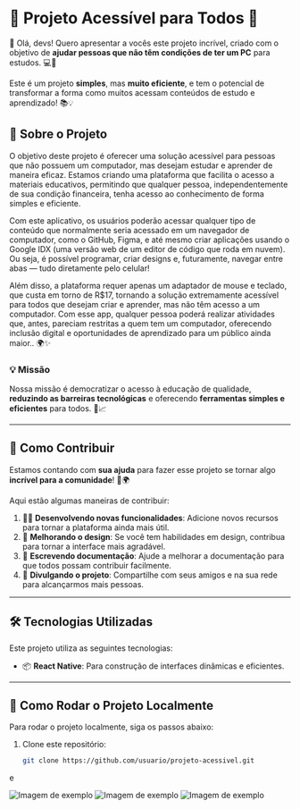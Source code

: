 # 🌟 Projeto Acessível para Todos 🌟

👋 Olá, devs! Quero apresentar a vocês este projeto incrível, criado com o objetivo de **ajudar pessoas que não têm condições de ter um PC** para estudos. 💻🚀

Este é um projeto **simples**, mas **muito eficiente**, e tem o potencial de transformar a forma como muitos acessam conteúdos de estudo e aprendizado! 📚💡

## 📜 Sobre o Projeto

O objetivo deste projeto é oferecer uma solução acessível para pessoas que não possuem um computador, mas desejam estudar e aprender de maneira eficaz. Estamos criando uma plataforma que facilita o acesso a materiais educativos, permitindo que qualquer pessoa, independentemente de sua condição financeira, tenha acesso ao conhecimento de forma simples e eficiente.

Com este aplicativo, os usuários poderão acessar qualquer tipo de conteúdo que normalmente seria acessado em um navegador de computador, como o GitHub, Figma, e até mesmo criar aplicações usando o Google IDX (uma versão web de um editor de código que roda em nuvem). Ou seja, é possível programar, criar designs e, futuramente, navegar entre abas — tudo diretamente pelo celular!

Além disso, a plataforma requer apenas um adaptador de mouse e teclado, que custa em torno de R$17, tornando a solução extremamente acessível para todos que desejam criar e aprender, mas não têm acesso a um computador. Com esse app, qualquer pessoa poderá realizar atividades que, antes, pareciam restritas a quem tem um computador, oferecendo inclusão digital e oportunidades de aprendizado para um público ainda maior.. 🌍✨

### 💡 Missão

Nossa missão é democratizar o acesso à educação de qualidade, **reduzindo as barreiras tecnológicas** e oferecendo **ferramentas simples e eficientes** para todos. 🤝📈

---

## 🔧 Como Contribuir

Estamos contando com **sua ajuda** para fazer esse projeto se tornar algo **incrível para a comunidade**! 🚀🌍

Aqui estão algumas maneiras de contribuir:

1. 🧑‍💻 **Desenvolvendo novas funcionalidades**: Adicione novos recursos para tornar a plataforma ainda mais útil.
2. 🎨 **Melhorando o design**: Se você tem habilidades em design, contribua para tornar a interface mais agradável.
3. 📝 **Escrevendo documentação**: Ajude a melhorar a documentação para que todos possam contribuir facilmente.
4. 💬 **Divulgando o projeto**: Compartilhe com seus amigos e na sua rede para alcançarmos mais pessoas.

---

## 🛠 Tecnologias Utilizadas

Este projeto utiliza as seguintes tecnologias:
- 📦 **React Native**: Para construção de interfaces dinâmicas e eficientes.

---

## 🎯 Como Rodar o Projeto Localmente

Para rodar o projeto localmente, siga os passos abaixo:

1. Clone este repositório:
   ```bash
   git clone https://github.com/usuario/projeto-acessivel.git
e

![Imagem de exemplo](print-screen/print1.jpeg)
![Imagem de exemplo](print-screen/print2.jpeg)
![Imagem de exemplo](print-screen/print3.jpeg)
